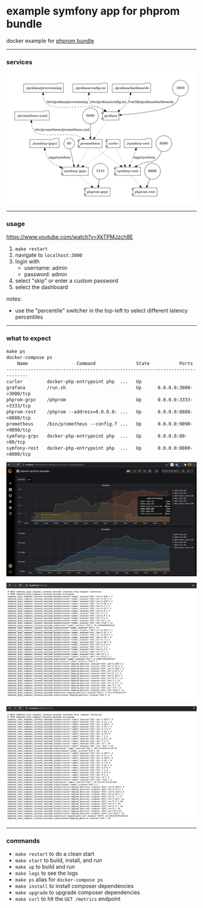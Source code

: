 # example symfony app for phprom bundle
docker example for [phprom bundle](https://github.com/chaseisabelle/phprom-bundle)

---
### services

![topology](topology.png)

---    
### usage

https://www.youtube.com/watch?v=XkTPMJzch8E

1. `make restart` 
1. navigate to `localhost:3000`
2. login with
    - username: admin
    - password: admin
3. select "skip" or enter a custom password
4. select the dashboard

notes:
- use the "percentile" switcher in the top-left to select different latency percentiles

---
### what to expect

```
make ps
docker-compose ps
    Name                  Command               State           Ports
------------------------------------------------------------------------------
curler         docker-php-entrypoint php  ...   Up
grafana        /run.sh                          Up      0.0.0.0:3000->3000/tcp
phprom-grpc    /phprom                          Up      0.0.0.0:3333->3333/tcp
phprom-rest    /phprom --address=0.0.0.0: ...   Up      0.0.0.0:8888->8888/tcp
prometheus     /bin/prometheus --config.f ...   Up      0.0.0.0:9090->9090/tcp
symfony-grpc   docker-php-entrypoint php  ...   Up      0.0.0.0:80->80/tcp
symfony-rest   docker-php-entrypoint php  ...   Up      0.0.0.0:8080->8080/tcp
```

![screenshot](grafana.jpg)

![screenshot](grpc-metrics.jpg)

![screenshot](rest-metrics.jpg)

---
### commands

- `make restart` to do a clean start
- `make start` to build, install, and run
- `make up` to build and run
- `make logs` to see the logs
- `make ps` alias for `docker-compose ps`
- `make install` to install composer dependencies
- `make upgrade` to upgrade composer dependencies
- `make curl` to hit the `GET /metrics` endpoint
